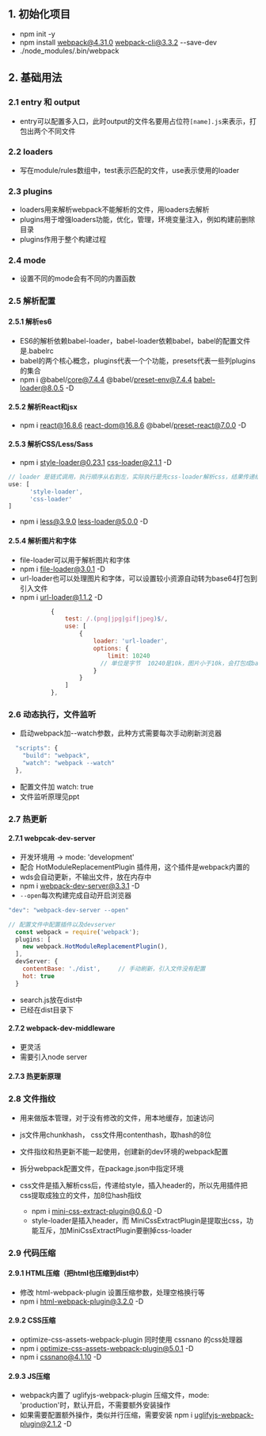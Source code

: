 ## 1. 初始化项目
- npm init -y
- npm install webpack@4.31.0 webpack-cli@3.3.2 --save-dev
- ./node_modules/.bin/webpack

## 2. 基础用法

### 2.1 entry 和 output
- entry可以配置多入口，此时output的文件名要用占位符`[name].js`来表示，打包出两个不同文件

### 2.2 loaders
- 写在module/rules数组中，test表示匹配的文件，use表示使用的loader

### 2.3 plugins
- loaders用来解析webpack不能解析的文件，用loaders去解析
- plugins用于增强loaders功能，优化，管理，环境变量注入，例如构建前删除目录
- plugins作用于整个构建过程

### 2.4 mode
- 设置不同的mode会有不同的内置函数

### 2.5 解析配置

#### 2.5.1 解析es6
- ES6的解析依赖babel-loader，babel-loader依赖babel，babel的配置文件是.babelrc
- babel的两个核心概念，plugins代表一个个功能，presets代表一些列plugins的集合
- npm i @babel/core@7.4.4 @babel/preset-env@7.4.4 babel-loader@8.0.5 -D

#### 2.5.2 解析React和jsx
- npm i react@16.8.6 react-dom@16.8.6 @babel/preset-react@7.0.0 -D

#### 2.5.3 解析CSS/Less/Sass
- npm i style-loader@0.23.1 css-loader@2.1.1 -D
```js
// loader 是链式调用，执行顺序从右到左，实际执行是先css-loader解析css，结果传递给style-loader，注意顺序
use: [
      'style-loader',
      'css-loader'
]
```
- npm i less@3.9.0 less-loader@5.0.0 -D

#### 2.5.4 解析图片和字体
- file-loader可以用于解析图片和字体
- npm i file-loader@3.0.1 -D
- url-loader也可以处理图片和字体，可以设置较小资源自动转为base64打包到引入文件
- npm i url-loader@1.1.2 -D
```js
            {
                test: /.(png|jpg|gif|jpeg)$/,
                use: [
                    {
                        loader: 'url-loader',
                        options: {
                            limit: 10240
                          // 单位是字节  10240是10k，图片小于10k，会打包成base64打包进引入文件
                        }
                    }
                ]
            },
```

### 2.6 动态执行，文件监听

- 启动webpack加--watch参数，此种方式需要每次手动刷新浏览器
```js
  "scripts": {
    "build": "webpack",
    "watch": "webpack --watch"
  },
```
- 配置文件加 watch: true
- 文件监听原理见ppt

### 2.7 热更新

#### 2.7.1 webpcak-dev-server
- 开发环境用 -> mode: 'development'
- 配合 HotModuleReplacementPlugin 插件用，这个插件是webpack内置的
- wds会自动更新，不输出文件，放在内存中
- npm i webpack-dev-server@3.3.1 -D
- `--open`每次构建完成自动开启浏览器
```js
"dev": "webpack-dev-server --open"

// 配置文件中配置插件以及devserver
  const webpack = require('webpack');
  plugins: [
    new webpack.HotModuleReplacementPlugin(),
  ],
  devServer: {
    contentBase: './dist',     // 手动刷新，引入文件没有配置
    hot: true
  }
```
- search.js放在dist中
- <script src='./search.js' type="text/javascript"></script> 已经在dist目录下
#### 2.7.2 webpack-dev-middleware
- 更灵活
- 需要引入node server
#### 2.7.3 热更新原理

### 2.8 文件指纹
- 用来做版本管理，对于没有修改的文件，用本地缓存，加速访问
- js文件用chunkhash， css文件用contenthash，取hash的8位
- 文件指纹和热更新不能一起使用，创建新的dev环境的webpack配置

- 拆分webpack配置文件，在package.json中指定环境

- css文件是插入解析css后，传递给style，插入header的，所以先用插件把css提取成独立的文件，加8位hash指纹
  - npm i mini-css-extract-plugin@0.6.0 -D
  - style-loader是插入header，而 MiniCssExtractPlugin是提取出css，功能互斥，加MiniCssExtractPlugin要删掉css-loader

### 2.9 代码压缩

#### 2.9.1 HTML压缩（把html也压缩到dist中）
- 修改 html-webpack-plugin 设置压缩参数，处理空格换行等
- npm i html-webpack-plugin@3.2.0 -D
#### 2.9.2 CSS压缩
- optimize-css-assets-webpack-plugin 同时使用 cssnano 的css处理器 
- npm i optimize-css-assets-webpack-plugin@5.0.1 -D
- npm i cssnano@4.1.10 -D
#### 2.9.3 JS压缩
- webpack内置了 uglifyjs-webpack-plugin 压缩文件，mode: 'production'时，默认开启，不需要额外安装操作
- 如果需要配置额外操作，类似并行压缩，需要安装 npm i uglifyjs-webpack-plugin@2.1.2 -D
